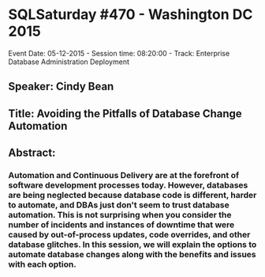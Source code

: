 # SQLSaturday #470 - Washington DC 2015
Event Date: 05-12-2015 - Session time: 08:20:00 - Track: Enterprise Database Administration  Deployment
## Speaker: Cindy Bean
## Title: Avoiding the Pitfalls of Database Change Automation
## Abstract:
### Automation and Continuous Delivery are at the forefront of software development processes today.  However, databases are being neglected because database code is different, harder to automate, and DBAs just don't seem to trust database automation. This is not surprising when you consider the number of incidents and instances of downtime that were caused by out-of-process updates, code overrides, and other database glitches. In this session, we will explain the options to automate database changes along with the benefits and issues with each option.
